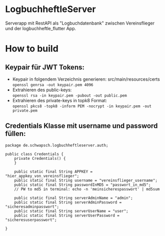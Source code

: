 # LogbuchheftleServer
Serverapp mit RestAPI als "Logbuchdatenbank" zwischen Vereinsflieger und der logbuchheftle_flutter App.


# How to build

## Keypair für JWT Tokens:
  - Keypair in folgendem Verzeichnis generieren: src/main/resources/certs\
    `openssl genrsa -out keypair.pem 4096`
  - Extrahieren des public-keys:\
    `openssl rsa -in keypair.pem -pubout -out public.pem`
  - Extrahieren des private-keys in topk8 Format:\
    `openssl pkcs8 -topk8 -inform PEM -nocrypt -in keypair.pem -out private.pem`

## Credentials Klasse mit username und password füllen:

```
package de.schwapsch.logbuchheftleserver.auth;

public class Credentials {
    private Credentials() {
    }

    public static final String APPKEY = "hier_appkey_von_vereinsflieger";
    public static final String username = "vereinsflieger_username";
    public static final String passwordInMD5 = "passwort_in_md5";
    // PW to md5 in terminal: echo -n 'meinsicherespasswort' | md5sum

    public static final String serverAdminName = "admin";
    public static final String serverAdminPassword = "sicheresadminpasswort";
    public static final String serverUserName = "user";
    public static final String serverUserPassword = "sicheresuserpasswort";

}
```
